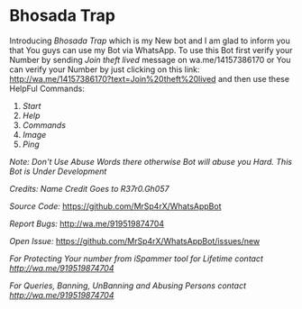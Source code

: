 # Bhosada Trap

Introducing *Bhosada Trap* which is my New bot and I am glad to inform you that You guys can use my Bot via WhatsApp. To use this Bot first verify your Number by sending *Join theft lived* message on wa.me/14157386170 or You can verify your Number by just clicking on this link: http://wa.me/14157386170?text=Join%20theft%20lived and then use these HelpFul Commands:
1. *Start*
2. *Help*
3. *Commands*
4. *Image*
5. *Ping*

*Note: Don't Use Abuse Words there otherwise Bot will abuse you Hard. This Bot is Under Development*

*Credits: Name Credit Goes to R37r0.Gh057*

*Source Code:* https://github.com/MrSp4rX/WhatsAppBot

*Report Bugs:* http://wa.me/919519874704

*Open Issue:* https://github.com/MrSp4rX/WhatsAppBot/issues/new

*For Protecting Your number from iSpammer tool for Lifetime contact http://wa.me/919519874704* 

*For Queries, Banning, UnBanning and Abusing Persons contact http://wa.me/919519874704*
